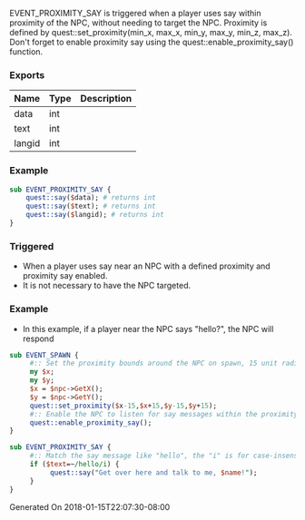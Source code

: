 EVENT_PROXIMITY_SAY is triggered when a player uses say within proximity of the NPC, without needing to target the NPC.  Proximity is defined by quest::set_proximity(min_x, max_x, min_y, max_y, min_z, max_z).  Don't forget to enable proximity say using the quest::enable_proximity_say() function.

### Exports
**Name**|**Type**|**Description**
:-----|:-----|:-----
data|int|
text|int|
langid|int|
### Example
```perl
sub EVENT_PROXIMITY_SAY {
	quest::say($data); # returns int
	quest::say($text); # returns int
	quest::say($langid); # returns int
}
```

### Triggered

* When a player uses say near an NPC with a defined proximity and proximity say enabled.
* It is not necessary to have the NPC targeted.  

### Example

* In this example, if a player near the NPC says "hello?", the NPC will respond

```perl
sub EVENT_SPAWN {
     #:: Set the proximity bounds around the NPC on spawn, 15 unit radius
     my $x;
     my $y;
     $x = $npc->GetX();
     $y = $npc->GetY();
     quest::set_proximity($x-15,$x+15,$y-15,$y+15);
     #:: Enable the NPC to listen for say messages within the proximity
     quest::enable_proximity_say();
}

sub EVENT_PROXIMITY_SAY {
     #:: Match the say message like "hello", the "i" is for case-insensitive.
     if ($text=~/hello/i) {
          quest::say("Get over here and talk to me, $name!");
     }
}
```

Generated On 2018-01-15T22:07:30-08:00
